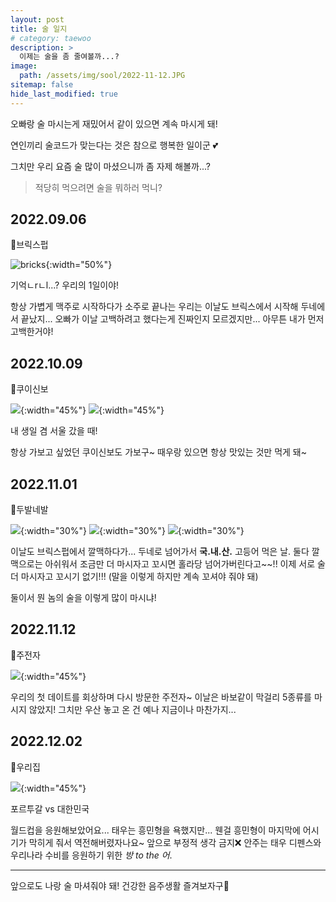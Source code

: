 ```yaml
---
layout: post
title: 술 일지
# category: taewoo
description: >
  이제는 술을 좀 줄여볼까...?
image: 
  path: /assets/img/sool/2022-11-12.JPG
sitemap: false
hide_last_modified: true
---
```


오빠랑 술 마시는게 재밌어서 같이 있으면 계속 마시게 돼!

연인끼리 술코드가 맞는다는 것은 참으로 행복한 일이군 💕

그치만 우리 요즘 술 많이 마셨으니까 좀 자제 해볼까...?

> 적당히 먹으려면 술을 뭐하러 먹니?

## 2022.09.06

📍브릭스펍

![bricks](/assets/img/sool/2022-09-06.JPG){:width="50%"}

기억ㄴrㄴl...? 우리의 1일이야!

항상 가볍게 맥주로 시작하다가 소주로 끝나는 우리는 이날도 브릭스에서 시작해 두네에서 끝났지...
오빠가 이날 고백하려고 했다는게 진짜인지 모르겠지만... 아무튼 내가 먼저 고백한거야!

## 2022.10.09

📍쿠이신보

![](/assets/img/sool/2022-10-09-1.JPG){:width="45%"} ![](/assets/img/sool/2022-10-09-2.JPG){:width="45%"}

내 생일 겸 서울 갔을 때!

항상 가보고 싶었던 쿠이신보도 가보구~ 때우랑 있으면 항상 맛있는 것만 먹게 돼~ 

## 2022.11.01

📍두발네발

![](/assets/img/sool/2022-11-01-1.JPG){:width="30%"} ![](/assets/img/sool/2022-11-01-2.JPG){:width="30%"} ![](/assets/img/sool/2022-11-01-3.JPG){:width="30%"}

이날도 브릭스펍에서 깔맥하다가... 두네로 넘어가서 **국.내.산.** 고등어 먹은 날. 둘다 깔맥으로는 아쉬워서 조금만 더 마시자고 꼬시면 홀라당 넘어가버린다고~~!! 이제 서로 술 더 마시자고 꼬시기 없기!!! (말을 이렇게 하지만 계속 꼬셔야 줘야 돼)

둘이서 뭔 놈의 술을 이렇게 많이 마시냐!

## 2022.11.12

📍주전자

![](/assets/img/sool/2022-11-12.JPG){:width="45%"}

우리의 첫 데이트를 회상하며 다시 방문한 주전자~ 이날은 바보같이 막걸리 5종류를 마시지 않았지! 
그치만 우산 놓고 온 건 예나 지금이나 마찬가지...

## 2022.12.02

📍우리집

![](/assets/img/sool/2022-12-02.JPG){:width="45%"}

포르투갈 vs 대한민국

월드컵을 응원해보았어요... 태우는 흥민형을 욕했지만... 웬걸 흥민형이 마지막에 어시 기가 막히게 줘서 역전해버렸자나요~
앞으로 부정적 생각 금지❌ 안주는 태우 디펜스와 우리나라 수비를 응원하기 위한 *방 to the 어*.

---

앞으로도 나랑 술 마셔줘야 돼! 건강한 음주생활 즐겨보자구🍻
